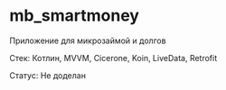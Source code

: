 # mb_smartmoney

Приложение для микрозаймой и долгов

Стек: Котлин, MVVM, Cicerone, Koin, LiveData, Retrofit

Статус: Не доделан
